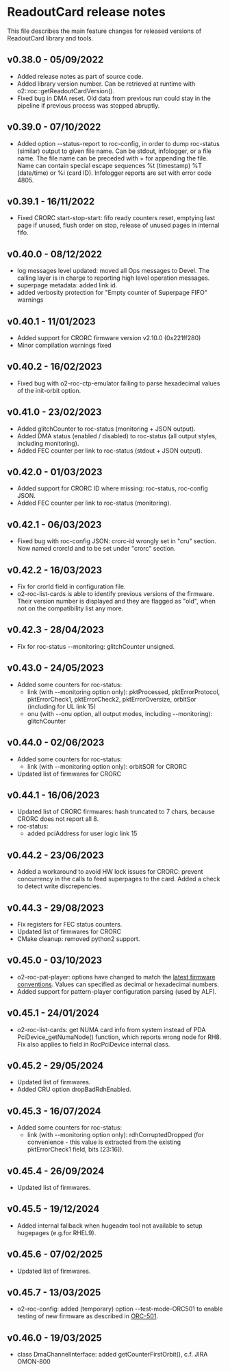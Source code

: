 # ReadoutCard release notes

This file describes the main feature changes for released versions of ReadoutCard library and tools.

## v0.38.0 - 05/09/2022
- Added release notes as part of source code.
- Added library version number. Can be retrieved at runtime with o2::roc::getReadoutCardVersion().
- Fixed bug in DMA reset. Old data from previous run could stay in the pipeline if previous process was stopped abruptly. 

## v0.39.0 - 07/10/2022
- Added option --status-report to roc-config, in order to dump roc-status (similar) output to given file name. Can be stdout, infologger, or a file name. The file name can be preceded with + for appending the file. Name can contain special escape sequences %t (timestamp) %T (date/time) or %i (card ID). Infologger reports are set with error code 4805.

## v0.39.1 - 16/11/2022
- Fixed CRORC start-stop-start: fifo ready counters reset, emptying last page if unused, flush order on stop, release of unused pages in internal fifo.

## v0.40.0 - 08/12/2022
- log messages level updated: moved all Ops messages to Devel. The calling layer is in charge to reporting high level operation messages.
- superpage metadata: added link id.
- added verbosity protection for "Empty counter of Superpage FIFO" warnings

## v0.40.1 - 11/01/2023
- Added support for CRORC firmware version v2.10.0 (0x221ff280)
- Minor compilation warnings fixed

## v0.40.2 - 16/02/2023
- Fixed bug with o2-roc-ctp-emulator failing to parse hexadecimal values of the init-orbit option.

## v0.41.0 - 23/02/2023
- Added glitchCounter to roc-status (monitoring + JSON output).
- Added DMA status (enabled / disabled) to roc-status (all output styles, including monitoring).
- Added FEC counter per link to roc-status (stdout + JSON output).

## v0.42.0 - 01/03/2023
- Added support for CRORC ID where missing: roc-status, roc-config JSON.
- Added FEC counter per link to roc-status (monitoring).

## v0.42.1 - 06/03/2023
- Fixed bug with roc-config JSON: crorc-id wrongly set in "cru" section. Now named crorcId and to be set under "crorc" section.

## v0.42.2 - 16/03/2023
- Fix for crorId field in configuration file.
- o2-roc-list-cards is able to identify previous versions of the firmware. Their version number is displayed and they are flagged as "old", when not on the compatibility list any more.

## v0.42.3 - 28/04/2023
- Fix for roc-status --monitoring: glitchCounter unsigned.

## v0.43.0 - 24/05/2023
- Added some counters for roc-status:
  - link (with --monitoring option only): pktProcessed, pktErrorProtocol, pktErrorCheck1, pktErrorCheck2, pktErrorOversize, orbitSor (including for UL link 15)
  - onu (with --onu option, all output modes, including --monitoring): glitchCounter

## v0.44.0 - 02/06/2023
- Added some counters for roc-status:
  - link (with --monitoring option only): orbitSOR for CRORC
- Updated list of firmwares for CRORC

## v0.44.1 - 16/06/2023
- Updated list of CRORC firmwares: hash truncated to 7 chars, because CRORC does not report all 8.
- roc-status:
  - added pciAddress for user logic link 15

## v0.44.2 - 23/06/2023
- Added a workaround to avoid HW lock issues for CRORC: prevent concurrency in the calls to feed superpages to the card. Added a check to detect write discrepencies.

## v0.44.3 - 29/08/2023
- Fix registers for FEC status counters.
- Updated list of firmwares for CRORC
- CMake cleanup: removed python2 support.

## v0.45.0 - 03/10/2023
- o2-roc-pat-player: options have changed to match the [latest firmware conventions](https://gitlab.cern.ch/alice-cru/cru-fw/-/tree/pplayer/TTC#address-table). Values can specified as decimal or hexadecimal numbers.
- Added support for pattern-player configuration parsing (used by ALF).

## v0.45.1 - 24/01/2024
- o2-roc-list-cards:  get NUMA card info from system instead of PDA PciDevice_getNumaNode() function, which reports wrong node for RH8. Fix also applies to field in RocPciDevice internal class.

## v0.45.2 - 29/05/2024
- Updated list of firmwares.
- Added CRU option dropBadRdhEnabled.

## v0.45.3 - 16/07/2024
- Added some counters for roc-status:
  - link (with --monitoring option only): rdhCorruptedDropped (for convenience - this value is extracted from the existing pktErrorCheck1 field, bits [23:16]).

## v0.45.4 - 26/09/2024
- Updated list of firmwares.

## v0.45.5 - 19/12/2024
- Added internal fallback when hugeadm tool not available to setup hugepages (e.g.for RHEL9).

## v0.45.6 - 07/02/2025
- Updated list of firmwares.

## v0.45.7 - 13/03/2025
- o2-roc-config: added (temporary) option --test-mode-ORC501 to enable testing of new firmware as described in [ORC-501](https://its.cern.ch/jira/browse/ORC-501).

## v0.46.0 - 19/03/2025
- class DmaChannelInterface: added getCounterFirstOrbit(), c.f. JIRA OMON-800
